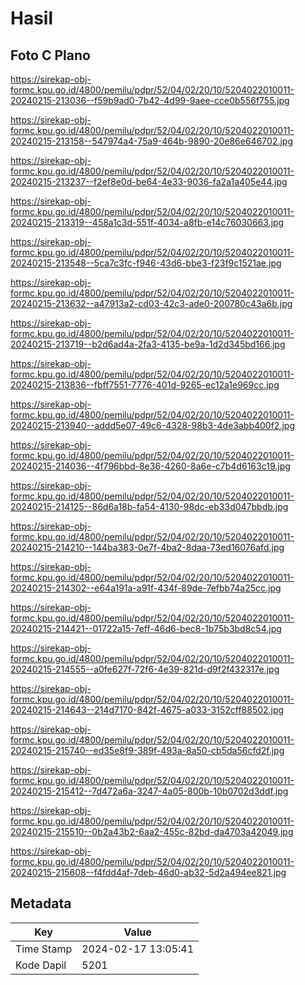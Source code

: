 # Hasil

## Foto C Plano

https://sirekap-obj-formc.kpu.go.id/4800/pemilu/pdpr/52/04/02/20/10/5204022010011-20240215-213036--f59b9ad0-7b42-4d99-9aee-cce0b556f755.jpg

https://sirekap-obj-formc.kpu.go.id/4800/pemilu/pdpr/52/04/02/20/10/5204022010011-20240215-213158--547974a4-75a9-464b-9890-20e86e646702.jpg

https://sirekap-obj-formc.kpu.go.id/4800/pemilu/pdpr/52/04/02/20/10/5204022010011-20240215-213237--f2ef8e0d-be64-4e33-9036-fa2a1a405e44.jpg

https://sirekap-obj-formc.kpu.go.id/4800/pemilu/pdpr/52/04/02/20/10/5204022010011-20240215-213319--458a1c3d-551f-4034-a8fb-e14c76030663.jpg

https://sirekap-obj-formc.kpu.go.id/4800/pemilu/pdpr/52/04/02/20/10/5204022010011-20240215-213548--5ca7c3fc-f946-43d6-bbe3-f23f9c1521ae.jpg

https://sirekap-obj-formc.kpu.go.id/4800/pemilu/pdpr/52/04/02/20/10/5204022010011-20240215-213632--a47913a2-cd03-42c3-ade0-200780c43a6b.jpg

https://sirekap-obj-formc.kpu.go.id/4800/pemilu/pdpr/52/04/02/20/10/5204022010011-20240215-213719--b2d6ad4a-2fa3-4135-be9a-1d2d345bd166.jpg

https://sirekap-obj-formc.kpu.go.id/4800/pemilu/pdpr/52/04/02/20/10/5204022010011-20240215-213836--fbff7551-7776-401d-9265-ec12a1e969cc.jpg

https://sirekap-obj-formc.kpu.go.id/4800/pemilu/pdpr/52/04/02/20/10/5204022010011-20240215-213940--addd5e07-49c6-4328-98b3-4de3abb400f2.jpg

https://sirekap-obj-formc.kpu.go.id/4800/pemilu/pdpr/52/04/02/20/10/5204022010011-20240215-214036--4f796bbd-8e36-4260-8a6e-c7b4d6163c19.jpg

https://sirekap-obj-formc.kpu.go.id/4800/pemilu/pdpr/52/04/02/20/10/5204022010011-20240215-214125--86d6a18b-fa54-4130-98dc-eb33d047bbdb.jpg

https://sirekap-obj-formc.kpu.go.id/4800/pemilu/pdpr/52/04/02/20/10/5204022010011-20240215-214210--144ba383-0e7f-4ba2-8daa-73ed16076afd.jpg

https://sirekap-obj-formc.kpu.go.id/4800/pemilu/pdpr/52/04/02/20/10/5204022010011-20240215-214302--e64a191a-a91f-434f-89de-7efbb74a25cc.jpg

https://sirekap-obj-formc.kpu.go.id/4800/pemilu/pdpr/52/04/02/20/10/5204022010011-20240215-214421--01722a15-7eff-46d6-bec8-1b75b3bd8c54.jpg

https://sirekap-obj-formc.kpu.go.id/4800/pemilu/pdpr/52/04/02/20/10/5204022010011-20240215-214555--a0fe627f-72f6-4e39-821d-d9f2f432317e.jpg

https://sirekap-obj-formc.kpu.go.id/4800/pemilu/pdpr/52/04/02/20/10/5204022010011-20240215-214643--214d7170-842f-4675-a033-3152cff88502.jpg

https://sirekap-obj-formc.kpu.go.id/4800/pemilu/pdpr/52/04/02/20/10/5204022010011-20240215-215740--ed35e8f9-389f-493a-8a50-cb5da56cfd2f.jpg

https://sirekap-obj-formc.kpu.go.id/4800/pemilu/pdpr/52/04/02/20/10/5204022010011-20240215-215412--7d472a6a-3247-4a05-800b-10b0702d3ddf.jpg

https://sirekap-obj-formc.kpu.go.id/4800/pemilu/pdpr/52/04/02/20/10/5204022010011-20240215-215510--0b2a43b2-6aa2-455c-82bd-da4703a42049.jpg

https://sirekap-obj-formc.kpu.go.id/4800/pemilu/pdpr/52/04/02/20/10/5204022010011-20240215-215608--f4fdd4af-7deb-46d0-ab32-5d2a494ee821.jpg


## Metadata

| Key        | Value               |
| ---------- | ------------------- |
| Time Stamp | 2024-02-17 13:05:41 |
| Kode Dapil | 5201                |



